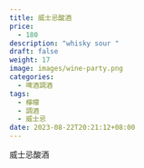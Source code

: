 ```yaml
---
title: 威士忌酸酒
price:
  - 180
description: "whisky sour "
draft: false
weight: 17
image: images/wine-party.png
categories:
  - 啤酒調酒
tags:
  - 檸檬
  - 調酒
  - 威士忌
date: 2023-08-22T20:21:12+08:00
---
```


 威士忌酸酒
